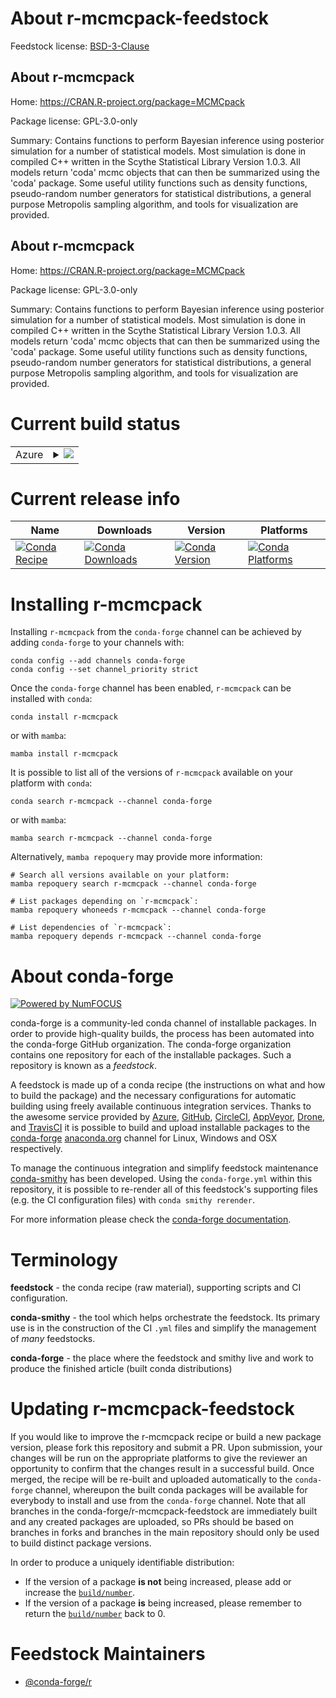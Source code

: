 About r-mcmcpack-feedstock
==========================

Feedstock license: [BSD-3-Clause](https://github.com/conda-forge/r-mcmcpack-feedstock/blob/main/LICENSE.txt)


About r-mcmcpack
----------------

Home: https://CRAN.R-project.org/package=MCMCpack

Package license: GPL-3.0-only

Summary: Contains functions to perform Bayesian inference using posterior simulation for a number of statistical models. Most simulation is done in compiled C++ written in the Scythe Statistical Library Version 1.0.3. All models return 'coda' mcmc objects that can then be summarized using the 'coda' package. Some useful utility functions such as density functions, pseudo-random number generators for statistical distributions, a general purpose Metropolis sampling algorithm, and tools for visualization are provided.

About r-mcmcpack
----------------

Home: https://CRAN.R-project.org/package=MCMCpack

Package license: GPL-3.0-only

Summary: Contains functions to perform Bayesian inference using posterior simulation for a number of statistical models. Most simulation is done in compiled C++ written in the Scythe Statistical Library Version 1.0.3. All models return 'coda' mcmc objects that can then be summarized using the 'coda' package. Some useful utility functions such as density functions, pseudo-random number generators for statistical distributions, a general purpose Metropolis sampling algorithm, and tools for visualization are provided.

Current build status
====================


<table>
    
  <tr>
    <td>Azure</td>
    <td>
      <details>
        <summary>
          <a href="https://dev.azure.com/conda-forge/feedstock-builds/_build/latest?definitionId=1345&branchName=main">
            <img src="https://dev.azure.com/conda-forge/feedstock-builds/_apis/build/status/r-mcmcpack-feedstock?branchName=main">
          </a>
        </summary>
        <table>
          <thead><tr><th>Variant</th><th>Status</th></tr></thead>
          <tbody><tr>
              <td>linux_64_r_base4.3</td>
              <td>
                <a href="https://dev.azure.com/conda-forge/feedstock-builds/_build/latest?definitionId=1345&branchName=main">
                  <img src="https://dev.azure.com/conda-forge/feedstock-builds/_apis/build/status/r-mcmcpack-feedstock?branchName=main&jobName=linux&configuration=linux%20linux_64_r_base4.3" alt="variant">
                </a>
              </td>
            </tr><tr>
              <td>linux_64_r_base4.4</td>
              <td>
                <a href="https://dev.azure.com/conda-forge/feedstock-builds/_build/latest?definitionId=1345&branchName=main">
                  <img src="https://dev.azure.com/conda-forge/feedstock-builds/_apis/build/status/r-mcmcpack-feedstock?branchName=main&jobName=linux&configuration=linux%20linux_64_r_base4.4" alt="variant">
                </a>
              </td>
            </tr><tr>
              <td>linux_aarch64_r_base4.3</td>
              <td>
                <a href="https://dev.azure.com/conda-forge/feedstock-builds/_build/latest?definitionId=1345&branchName=main">
                  <img src="https://dev.azure.com/conda-forge/feedstock-builds/_apis/build/status/r-mcmcpack-feedstock?branchName=main&jobName=linux&configuration=linux%20linux_aarch64_r_base4.3" alt="variant">
                </a>
              </td>
            </tr><tr>
              <td>linux_aarch64_r_base4.4</td>
              <td>
                <a href="https://dev.azure.com/conda-forge/feedstock-builds/_build/latest?definitionId=1345&branchName=main">
                  <img src="https://dev.azure.com/conda-forge/feedstock-builds/_apis/build/status/r-mcmcpack-feedstock?branchName=main&jobName=linux&configuration=linux%20linux_aarch64_r_base4.4" alt="variant">
                </a>
              </td>
            </tr><tr>
              <td>linux_ppc64le_r_base4.3</td>
              <td>
                <a href="https://dev.azure.com/conda-forge/feedstock-builds/_build/latest?definitionId=1345&branchName=main">
                  <img src="https://dev.azure.com/conda-forge/feedstock-builds/_apis/build/status/r-mcmcpack-feedstock?branchName=main&jobName=linux&configuration=linux%20linux_ppc64le_r_base4.3" alt="variant">
                </a>
              </td>
            </tr><tr>
              <td>linux_ppc64le_r_base4.4</td>
              <td>
                <a href="https://dev.azure.com/conda-forge/feedstock-builds/_build/latest?definitionId=1345&branchName=main">
                  <img src="https://dev.azure.com/conda-forge/feedstock-builds/_apis/build/status/r-mcmcpack-feedstock?branchName=main&jobName=linux&configuration=linux%20linux_ppc64le_r_base4.4" alt="variant">
                </a>
              </td>
            </tr><tr>
              <td>osx_64_r_base4.3</td>
              <td>
                <a href="https://dev.azure.com/conda-forge/feedstock-builds/_build/latest?definitionId=1345&branchName=main">
                  <img src="https://dev.azure.com/conda-forge/feedstock-builds/_apis/build/status/r-mcmcpack-feedstock?branchName=main&jobName=osx&configuration=osx%20osx_64_r_base4.3" alt="variant">
                </a>
              </td>
            </tr><tr>
              <td>osx_64_r_base4.4</td>
              <td>
                <a href="https://dev.azure.com/conda-forge/feedstock-builds/_build/latest?definitionId=1345&branchName=main">
                  <img src="https://dev.azure.com/conda-forge/feedstock-builds/_apis/build/status/r-mcmcpack-feedstock?branchName=main&jobName=osx&configuration=osx%20osx_64_r_base4.4" alt="variant">
                </a>
              </td>
            </tr><tr>
              <td>osx_arm64_r_base4.3</td>
              <td>
                <a href="https://dev.azure.com/conda-forge/feedstock-builds/_build/latest?definitionId=1345&branchName=main">
                  <img src="https://dev.azure.com/conda-forge/feedstock-builds/_apis/build/status/r-mcmcpack-feedstock?branchName=main&jobName=osx&configuration=osx%20osx_arm64_r_base4.3" alt="variant">
                </a>
              </td>
            </tr><tr>
              <td>osx_arm64_r_base4.4</td>
              <td>
                <a href="https://dev.azure.com/conda-forge/feedstock-builds/_build/latest?definitionId=1345&branchName=main">
                  <img src="https://dev.azure.com/conda-forge/feedstock-builds/_apis/build/status/r-mcmcpack-feedstock?branchName=main&jobName=osx&configuration=osx%20osx_arm64_r_base4.4" alt="variant">
                </a>
              </td>
            </tr><tr>
              <td>win_64_r_base4.3</td>
              <td>
                <a href="https://dev.azure.com/conda-forge/feedstock-builds/_build/latest?definitionId=1345&branchName=main">
                  <img src="https://dev.azure.com/conda-forge/feedstock-builds/_apis/build/status/r-mcmcpack-feedstock?branchName=main&jobName=win&configuration=win%20win_64_r_base4.3" alt="variant">
                </a>
              </td>
            </tr><tr>
              <td>win_64_r_base4.4</td>
              <td>
                <a href="https://dev.azure.com/conda-forge/feedstock-builds/_build/latest?definitionId=1345&branchName=main">
                  <img src="https://dev.azure.com/conda-forge/feedstock-builds/_apis/build/status/r-mcmcpack-feedstock?branchName=main&jobName=win&configuration=win%20win_64_r_base4.4" alt="variant">
                </a>
              </td>
            </tr>
          </tbody>
        </table>
      </details>
    </td>
  </tr>
</table>

Current release info
====================

| Name | Downloads | Version | Platforms |
| --- | --- | --- | --- |
| [![Conda Recipe](https://img.shields.io/badge/recipe-r--mcmcpack-green.svg)](https://anaconda.org/conda-forge/r-mcmcpack) | [![Conda Downloads](https://img.shields.io/conda/dn/conda-forge/r-mcmcpack.svg)](https://anaconda.org/conda-forge/r-mcmcpack) | [![Conda Version](https://img.shields.io/conda/vn/conda-forge/r-mcmcpack.svg)](https://anaconda.org/conda-forge/r-mcmcpack) | [![Conda Platforms](https://img.shields.io/conda/pn/conda-forge/r-mcmcpack.svg)](https://anaconda.org/conda-forge/r-mcmcpack) |

Installing r-mcmcpack
=====================

Installing `r-mcmcpack` from the `conda-forge` channel can be achieved by adding `conda-forge` to your channels with:

```
conda config --add channels conda-forge
conda config --set channel_priority strict
```

Once the `conda-forge` channel has been enabled, `r-mcmcpack` can be installed with `conda`:

```
conda install r-mcmcpack
```

or with `mamba`:

```
mamba install r-mcmcpack
```

It is possible to list all of the versions of `r-mcmcpack` available on your platform with `conda`:

```
conda search r-mcmcpack --channel conda-forge
```

or with `mamba`:

```
mamba search r-mcmcpack --channel conda-forge
```

Alternatively, `mamba repoquery` may provide more information:

```
# Search all versions available on your platform:
mamba repoquery search r-mcmcpack --channel conda-forge

# List packages depending on `r-mcmcpack`:
mamba repoquery whoneeds r-mcmcpack --channel conda-forge

# List dependencies of `r-mcmcpack`:
mamba repoquery depends r-mcmcpack --channel conda-forge
```


About conda-forge
=================

[![Powered by
NumFOCUS](https://img.shields.io/badge/powered%20by-NumFOCUS-orange.svg?style=flat&colorA=E1523D&colorB=007D8A)](https://numfocus.org)

conda-forge is a community-led conda channel of installable packages.
In order to provide high-quality builds, the process has been automated into the
conda-forge GitHub organization. The conda-forge organization contains one repository
for each of the installable packages. Such a repository is known as a *feedstock*.

A feedstock is made up of a conda recipe (the instructions on what and how to build
the package) and the necessary configurations for automatic building using freely
available continuous integration services. Thanks to the awesome service provided by
[Azure](https://azure.microsoft.com/en-us/services/devops/), [GitHub](https://github.com/),
[CircleCI](https://circleci.com/), [AppVeyor](https://www.appveyor.com/),
[Drone](https://cloud.drone.io/welcome), and [TravisCI](https://travis-ci.com/)
it is possible to build and upload installable packages to the
[conda-forge](https://anaconda.org/conda-forge) [anaconda.org](https://anaconda.org/)
channel for Linux, Windows and OSX respectively.

To manage the continuous integration and simplify feedstock maintenance
[conda-smithy](https://github.com/conda-forge/conda-smithy) has been developed.
Using the ``conda-forge.yml`` within this repository, it is possible to re-render all of
this feedstock's supporting files (e.g. the CI configuration files) with ``conda smithy rerender``.

For more information please check the [conda-forge documentation](https://conda-forge.org/docs/).

Terminology
===========

**feedstock** - the conda recipe (raw material), supporting scripts and CI configuration.

**conda-smithy** - the tool which helps orchestrate the feedstock.
                   Its primary use is in the construction of the CI ``.yml`` files
                   and simplify the management of *many* feedstocks.

**conda-forge** - the place where the feedstock and smithy live and work to
                  produce the finished article (built conda distributions)


Updating r-mcmcpack-feedstock
=============================

If you would like to improve the r-mcmcpack recipe or build a new
package version, please fork this repository and submit a PR. Upon submission,
your changes will be run on the appropriate platforms to give the reviewer an
opportunity to confirm that the changes result in a successful build. Once
merged, the recipe will be re-built and uploaded automatically to the
`conda-forge` channel, whereupon the built conda packages will be available for
everybody to install and use from the `conda-forge` channel.
Note that all branches in the conda-forge/r-mcmcpack-feedstock are
immediately built and any created packages are uploaded, so PRs should be based
on branches in forks and branches in the main repository should only be used to
build distinct package versions.

In order to produce a uniquely identifiable distribution:
 * If the version of a package **is not** being increased, please add or increase
   the [``build/number``](https://docs.conda.io/projects/conda-build/en/latest/resources/define-metadata.html#build-number-and-string).
 * If the version of a package **is** being increased, please remember to return
   the [``build/number``](https://docs.conda.io/projects/conda-build/en/latest/resources/define-metadata.html#build-number-and-string)
   back to 0.

Feedstock Maintainers
=====================

* [@conda-forge/r](https://github.com/orgs/conda-forge/teams/r/)

